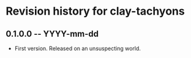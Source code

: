 # Revision history for clay-tachyons

## 0.1.0.0 -- YYYY-mm-dd

* First version. Released on an unsuspecting world.
